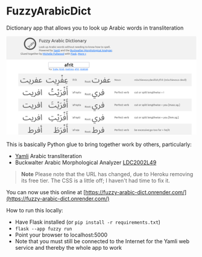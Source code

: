 FuzzyArabicDict
===============

Dictionary app that allows you to look up Arabic words in transliteration

<kbd>![screenshot](/Screenshot2024-05-05at14-51-58FuzzyArabicDictionary.png)</kbd>

This is basically Python glue to bring together work by others, particularly:
- [Yamli](http://yamli.com) Arabic transliteration 
- Buckwalter Arabic Morphological Analyzer [LDC2002L49](http://www.ldc.upenn.edu/Catalog/catalogEntry.jsp?catalogId=LDC2002L49)

> **Note**
> Please note that the URL has changed, due to Heroku removing its free tier. The CSS is a little off; I
haven't had time to fix it.

You can now use this online at [https://fuzzy-arabic-dict.onrender.com/](https://fuzzy-arabic-dict.onrender.com/)

How to run this locally:
- Have Flask installed (or `pip install -r requirements.txt`)
- `flask --app fuzzy run`
- Point your browser to localhost:5000
- Note that you must still be connected to the Internet for the Yamli web service and thereby the whole app to work
